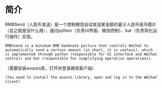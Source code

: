 # 简介
RMBSend（人民币发送）是一个控制微信自动发送某金额的最少人民币纸币图片（总之就是没什么用），通过python（负责UI界面、微信控制）、bat（负责简化运行操作）实现。

```RMBSsend is a minimum RMB banknote picture that controls WeChat to automatically send a certain amount (in short, it is useless), which is implemented through python (responsible for UI interface and WeChat control) and bat (responsible for simplifying operation operations).```

（需要安装wxauto库，打开并登录微信客户端）

```(You need to install the wxauto library, open and log in to the WeChat client)```
